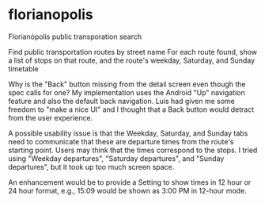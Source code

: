 florianopolis
=============

Florianópolis public transporation search

Find public transportation routes by street name
For each route found, show a list of stops on that route, and the route's weekday, Saturday, and Sunday timetable

Why is the "Back" button missing from the detail screen even though the spec calls for one?
My implementation uses the Android "Up" navigation feature and also the default back navigation.
Luis had given me some freedom to "make a nice UI" and I thought that a Back button would detract from the user experience.

A possible usability issue is that the Weekday, Saturday, and Sunday tabs need to communicate that these are departure times from the route's starting point.  Users may think that the times correspond to the stops.  I tried using "Weekday departures", "Saturday departures", and "Sunday departures", but it took up too much screen space. 

An enhancement would be to provide a Setting to show times in 12 hour or 24 hour format, e.g., 15:09 would be shown as 3:00 PM in 12-hour mode.



